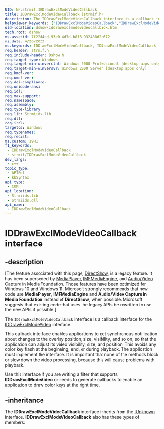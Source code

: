 ```yaml
---
UID: NN:strmif.IDDrawExclModeVideoCallback
title: IDDrawExclModeVideoCallback (strmif.h)
description: The IDDrawExclModeVideoCallback interface is a callback interface for the IDDrawExclModeVideo interface.This callback interface enables applications to get synchronous notification about changes to the overlay position, size, visibility, and so on, so that the application can adjust its video visibility, size, and position. This avoids any color key flash at the beginning, end, or during playback. The application must implement the interface. It is important that none of the methods block or slow down the video processing, because this will cause problems with playback.Use this interface if you are writing a filter that supports IDDrawExclModeVideo or needs to generate callbacks to enable an application to draw color keys at the right time.
helpviewer_keywords: ["IDDrawExclModeVideoCallback","IDDrawExclModeVideoCallback interface [DirectShow]","IDDrawExclModeVideoCallback interface [DirectShow]","described","IDDrawExclModeVideoCallbackInterface","dshow.iddrawexclmodevideocallback","strmif/IDDrawExclModeVideoCallback"]
old-location: dshow\iddrawexclmodevideocallback.htm
tech.root: dshow
ms.assetid: 7f22d4cd-93e0-4d7d-b8f3-932488d2c672
ms.date: 4/26/2023
ms.keywords: IDDrawExclModeVideoCallback, IDDrawExclModeVideoCallback interface [DirectShow], IDDrawExclModeVideoCallback interface [DirectShow],described, IDDrawExclModeVideoCallbackInterface, dshow.iddrawexclmodevideocallback, strmif/IDDrawExclModeVideoCallback
req.header: strmif.h
req.include-header: Dshow.h
req.target-type: Windows
req.target-min-winverclnt: Windows 2000 Professional [desktop apps only]
req.target-min-winversvr: Windows 2000 Server [desktop apps only]
req.kmdf-ver: 
req.umdf-ver: 
req.ddi-compliance: 
req.unicode-ansi: 
req.idl: 
req.max-support: 
req.namespace: 
req.assembly: 
req.type-library: 
req.lib: Strmiids.lib
req.dll: 
req.irql: 
targetos: Windows
req.typenames: 
req.redist: 
ms.custom: 19H1
f1_keywords:
 - IDDrawExclModeVideoCallback
 - strmif/IDDrawExclModeVideoCallback
dev_langs:
 - c++
topic_type:
 - APIRef
 - kbSyntax
api_type:
 - COM
api_location:
 - Strmiids.lib
 - Strmiids.dll
api_name:
 - IDDrawExclModeVideoCallback
---
```


# IDDrawExclModeVideoCallback interface


## -description

\[The feature associated with this page, [DirectShow](/windows/win32/directshow/directshow), is a legacy feature. It has been superseded by [MediaPlayer](/uwp/api/Windows.Media.Playback.MediaPlayer), [IMFMediaEngine](/windows/win32/api/mfmediaengine/nn-mfmediaengine-imfmediaengine), and [Audio/Video Capture in Media Foundation](windows/win32/medfound/audio-video-capture-in-media-foundation). Those features have been optimized for Windows 10 and Windows 11. Microsoft strongly recommends that new code use **MediaPlayer**, **IMFMediaEngine** and **Audio/Video Capture in Media Foundation** instead of **DirectShow**, when possible. Microsoft suggests that existing code that uses the legacy APIs be rewritten to use the new APIs if possible.\]

The <code>IDDrawExclModeVideoCallback</code> interface is a callback interface for the <a href="/windows/desktop/api/strmif/nn-strmif-iddrawexclmodevideo">IDDrawExclModeVideo</a> interface.

This callback interface enables applications to get synchronous notification about changes to the overlay position, size, visibility, and so on, so that the application can adjust its video visibility, size, and position. This avoids any color key flash at the beginning, end, or during playback. The application must implement the interface. It is important that none of the methods block or slow down the video processing, because this will cause problems with playback.

Use this interface if you are writing a filter that supports <b>IDDrawExclModeVideo</b> or needs to generate callbacks to enable an application to draw color keys at the right time.

## -inheritance

The <b>IDDrawExclModeVideoCallback</b> interface inherits from the <a href="/windows/desktop/api/unknwn/nn-unknwn-iunknown">IUnknown</a> interface. <b>IDDrawExclModeVideoCallback</b> also has these types of members:

